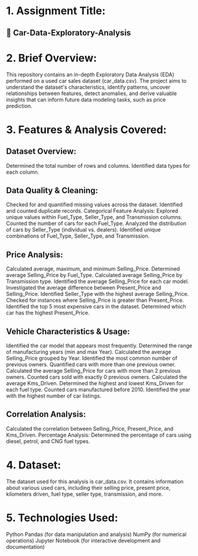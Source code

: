 # 1. Assignment Title:
## 🚗 Car-Data-Exploratory-Analysis

# 2. Brief Overview:
This repository contains an in-depth Exploratory Data Analysis (EDA) performed on a used car sales dataset (car_data.csv). The project aims to understand the dataset's characteristics, identify patterns, uncover relationships between features, detect anomalies, and derive valuable insights that can inform future data modeling tasks, such as price prediction.

# 3. Features & Analysis Covered:
## Dataset Overview:
Determined the total number of rows and columns.
Identified data types for each column.
## Data Quality & Cleaning:
Checked for and quantified missing values across the dataset.
Identified and counted duplicate records.
Categorical Feature Analysis:
Explored unique values within Fuel_Type, Seller_Type, and Transmission columns.
Counted the number of cars for each Fuel_Type.
Analyzed the distribution of cars by Seller_Type (individual vs. dealers).
Identified unique combinations of Fuel_Type, Seller_Type, and Transmission.
## Price Analysis:
Calculated average, maximum, and minimum Selling_Price.
Determined average Selling_Price by Fuel_Type.
Calculated average Selling_Price by Transmission type.
Identified the average Selling_Price for each car model.
Investigated the average difference between Present_Price and Selling_Price.
Identified Seller_Type with the highest average Selling_Price.
Checked for instances where Selling_Price is greater than Present_Price.
Identified the top 5 most expensive cars in the dataset.
Determined which car has the highest Present_Price.
## Vehicle Characteristics & Usage:
Identified the car model that appears most frequently.
Determined the range of manufacturing years (min and max Year).
Calculated the average Selling_Price grouped by Year.
Identified the most common number of previous owners.
Quantified cars with more than one previous owner.
Calculated the average Selling_Price for cars with more than 2 previous owners.
Counted cars sold with exactly 0 previous owners.
Calculated the average Kms_Driven.
Determined the highest and lowest Kms_Driven for each fuel type.
Counted cars manufactured before 2010.
Identified the year with the highest number of car listings.
## Correlation Analysis:
Calculated the correlation between Selling_Price, Present_Price, and Kms_Driven.
Percentage Analysis:
Determined the percentage of cars using diesel, petrol, and CNG fuel types.

# 4. Dataset:
The dataset used for this analysis is car_data.csv. It contains information about various used cars, including their selling price, present price, kilometers driven, fuel type, seller type, transmission, and more.

# 5. Technologies Used:
Python
Pandas (for data manipulation and analysis)
NumPy (for numerical operations)
Jupyter Notebook (for interactive development and documentation)

